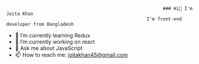                                                               ### Hi👋 I'm Joita Khan
                                                        I'm front-end developer from Bangladesh

- 🌱 I’m currently learning  Redux 
- 🔭 I’m currently working on react 
- 💬 Ask me about JavaScript
- 📫 How to reach me: joitakhan45@gmail.com

